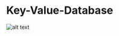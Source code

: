 # Key-Value-Database
![alt text](https://github.com/shivam0rawat0/Key-Value-Database/blob/main/db-strategy.png?raw=true)
